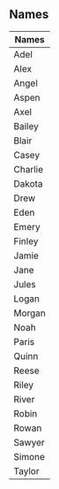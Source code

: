 ## Names

| Names |
|------|
| Adel |
| Alex |
| Angel |
| Aspen |
| Axel |
| Bailey |
| Blair |
| Casey |
| Charlie |
| Dakota |
| Drew |
| Eden |
| Emery |
| Finley |
| Jamie |
| Jane |
| Jules |
| Logan |
| Morgan |
| Noah |
| Paris |
| Quinn |
| Reese |
| Riley |
| River |
| Robin |
| Rowan |
| Sawyer |
| Simone |
| Taylor |
